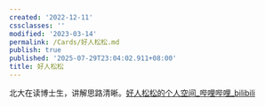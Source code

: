 ```yaml
---
created: '2022-12-11'
cssclasses: ''
modified: '2023-03-14'
permalink: /Cards/好人松松.md
publish: true
published: '2025-07-29T23:04:02.911+08:00'
title: 好人松松
---
```

北大在读博士生，讲解思路清晰。[好人松松的个人空间_哔哩哔哩_bilibili](https://space.bilibili.com/2078781964)